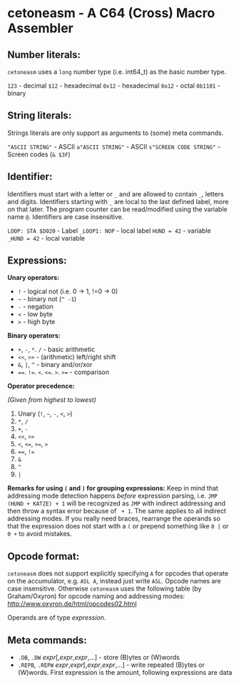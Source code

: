 cetoneasm - A C64 (Cross) Macro Assembler
=========================================

Number literals:
--
`cetoneasm` uses a `long` number type (i.e. int64_t) as the basic number type.

`123` - decimal
`$12` - hexadecimal
`0x12` - hexadecimal
`0o12` - octal
`0b1101` - binary


String literals:
--
Strings literals are only support as arguments to (some) meta commands.

`"ASCII STRING"` - ASCII
`a"ASCII STRING"` - ASCII
`s"SCREEN CODE STRING"` - Screen codes (`& $3F`)


Identifier:
--
Identifiers must start with a letter or `_` and are allowed to contain `_`, 
letters and digits. Identifiers starting with `_` are local to the last
defined label, more on that later. The program counter can be read/modified
using the variable name `@`. Identifiers are case insensitive.

`LOOP: STA $D020` - Label
`_LOOP1: NOP` - local label
`HUND = 42` - variable   
`_HUND = 42` - local variable


Expressions:
--
**Unary operators:**

* `!` - logical not (i.e. 0 -> 1, !=0 -> 0)
* `~` - binary not (`^ -1`)
* `-` - negation
* `<` - low byte
* `>` - high byte

**Binary operators:**
 
* `+`, `-`, `*`. `/` - basic arithmetic
* `<<`, `>>` - (arithmetic) left/right shift
* `&`, `|`, `^` - binary and/or/xor
* `==`. `!=`. `<`. `<=`. `>`. `>=` - comparison  

**Operator precedence:**

*(Given from highest to lowest)*

1. Unary (`!`, `~`, `-`, `<`, `>`)
2. `*`, `/`
3. `+`, `-`
4. `<<`, `>>`
5. `<`, `<=`, `>=`, `>`
6. `==`, `!=`
7. `&`
8. `^`
9. `|`
 
**Remarks for using `(` and `)` for grouping expressions:**
Keep in mind that addressing mode detection happens *before* expression parsing,
i.e. `JMP (HUND + KATZE) + 1` will be recognized as `JMP` with indirect 
addressing and then throw a syntax error because of ` + 1`. The same applies
to all indirect addressing modes. If you really need braces, rearrange the
operands so that the expression does not start with a `(` or prepend something
 like `0 |` or `0 +` to avoid mistakes.

Opcode format:
--
`cetoneasm` does not support explicitly specifying `A` for opcodes that operate
on the accumulator, e.g. `ASL A`, instead just write `ASL`. Opcode names are
case insensitive.
Otherwise `cetoneasm` uses the following table (by Graham/Oxyron) for opcode naming 
and addressing modes: http://www.oxyron.de/html/opcodes02.html

Operands are of type *expression*.

Meta commands:
--
* `.DB`, `.DW` *expr*[,*expr*,*expr*,...] - store (B)ytes or (W)words
* `.REPB`, `.REPW`  *expr*,*expr*[,*expr*,*expr*,...] - write repeated (B)ytes
  or (W)words. First expression is the amount, following expressions are data
 